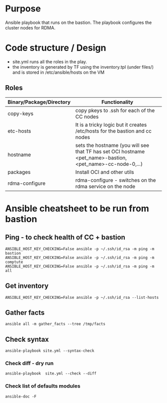 # Purpose 
Ansible playbook that runs on the bastion. The playbook configures the cluster nodes for RDMA. 

# Code structure  / Design 

- site.yml runs all the roles in the play.
- the inventory is generated by TF using the inventory.tpl (under files/) and is stored in /etc/ansible/hosts on the VM

## Roles 

| Binary/Package/Directory | Functionality                                                                                              |
|--------------------------|------------------------------------------------------------------------------------------------------------|
| copy-keys                | copy pkeys to .ssh for each of the CC nodes                                                                |
| etc-hosts                | It is a tricky logic but it creates /etc/hosts for the bastion and cc nodes                                |
| hostname                 | sets the hostname (you will see that TF has set OCI hostname <pet_name>-bastion, <pet_name>-cc-node-0,...) |
| packages                 | Install OCI and other utils                                                                                |
| rdma-configure           | rdma-configure - switches on the rdma service on the node                                                  |


# Ansible cheatsheet to be run from bastion

## Ping - to check health of CC + bastion 
```angular2html
ANSIBLE_HOST_KEY_CHECKING=False ansible -p ~/.ssh/id_rsa -m ping -m bastion
ANSIBLE_HOST_KEY_CHECKING=False ansible -p ~/.ssh/id_rsa -m ping -m comptute
ANSIBLE_HOST_KEY_CHECKING=False ansible -p ~/.ssh/id_rsa -m ping -m all 
```

## Get inventory
```angular2html
ANSIBLE_HOST_KEY_CHECKING=False ansible -p ~/.ssh/id_rsa --list-hosts
```

## Gather facts
```angular2html
ansible all -m gather_facts --tree /tmp/facts
```

## Check syntax 
```angular2html
ansible-playbook site.yml --syntax-check
```

### Check diff - dry run
```angular2html
ansible-playbook  site.yml --check --diff
```

### Check list of defaults modules
```angular2html
ansible-doc -F
```
